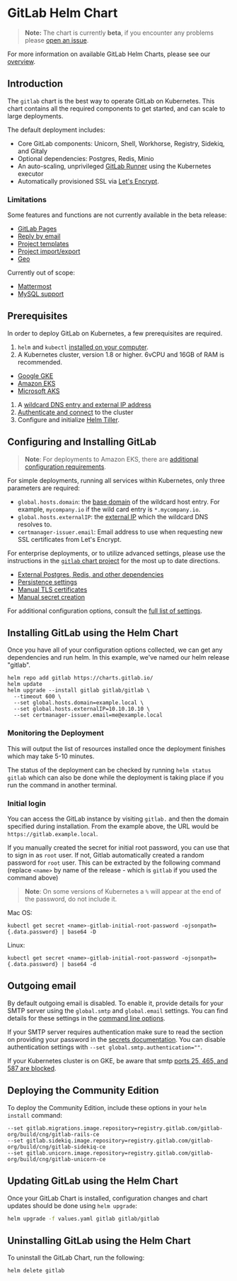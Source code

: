 # GitLab Helm Chart
> **Note:** The chart is currently **beta**, if you encounter any problems please [open an issue](https://gitlab.com/charts/gitlab/issues/new).

For more information on available GitLab Helm Charts, please see our [overview](index.md#chart-overview).

## Introduction

The `gitlab` chart is the best way to operate GitLab on Kubernetes. This chart contains all the required components to get started, and can scale to large deployments.

The default deployment includes:

- Core GitLab components: Unicorn, Shell, Workhorse, Registry, Sidekiq, and Gitaly
- Optional dependencies: Postgres, Redis, Minio
- An auto-scaling, unprivileged [GitLab Runner](https://docs.gitlab.com/runner/) using the Kubernetes executor
- Automatically provisioned SSL via [Let's Encrypt](https://letsencrypt.org/).

### Limitations

Some features and functions are not currently available in the beta release:
* [GitLab Pages](../../user/project/pages/)
* [Reply by email](../../administration/reply_by_email.html)
* [Project templates](../../gitlab-basics/create-project.html)
* [Project import/export](../../user/project/settings/import_export.html)
* [Geo](https://docs.gitlab.com/ee/administration/geo/replication/)

Currently out of scope:
* [Mattermost](https://docs.gitlab.com/omnibus/gitlab-mattermost/)
* [MySQL support](https://docs.gitlab.com/omnibus/settings/database.html#using-a-mysql-database-management-server-enterprise-edition-only)

## Prerequisites

In order to deploy GitLab on Kubernetes, a few prerequisites are required.

1. `helm` and `kubectl` [installed on your computer](preparation/tools_installation.md).
1. A Kubernetes cluster, version 1.8 or higher. 6vCPU and 16GB of RAM is recommended.
  * [Google GKE](https://cloud.google.com/kubernetes-engine/docs/how-to/creating-a-container-cluster)
  * [Amazon EKS](https://docs.aws.amazon.com/eks/latest/userguide/getting-started.html)
  * [Microsoft AKS](https://docs.microsoft.com/en-us/azure/aks/kubernetes-walkthrough-portal)
1. A [wildcard DNS entry and external IP address](preparation/networking.md)
1. [Authenticate and connect](preparation/connect.md) to the cluster
1. Configure and initialize [Helm Tiller](preparation/tiller.md).

## Configuring and Installing GitLab

> **Note**: For deployments to Amazon EKS, there are [additional configuration requirements](preparation/eks.md).

For simple deployments, running all services within Kubernetes, only three parameters are required:
- `global.hosts.domain`: the [base domain](preparation/networking.md) of the wildcard host entry. For example, `mycompany.io` if the wild card entry is `*.mycompany.io`.
- `global.hosts.externalIP`: the [external IP](preparation/networking.md) which the wildcard DNS resolves to.
- `certmanager-issuer.email`: Email address to use when requesting new SSL certificates from Let's Encrypt.

For enterprise deployments, or to utilize advanced settings, please use the instructions in the [`gitlab` chart project](https://gitlab.com/charts/gitlab) for the most up to date directions.
- [External Postgres, Redis, and other dependencies](https://gitlab.com/charts/gitlab/tree/master/doc/advanced)
- [Persistence settings](https://gitlab.com/charts/gitlab/blob/master/doc/installation/storage.md)
- [Manual TLS certificates](https://gitlab.com/charts/gitlab/blob/master/doc/installation/tls.md)
- [Manual secret creation](https://gitlab.com/charts/gitlab/blob/master/doc/installation/secrets.md)

For additional configuration options, consult the [full list of settings](https://gitlab.com/charts/gitlab/blob/master/doc/installation/command-line-options.md).

## Installing GitLab using the Helm Chart

Once you have all of your configuration options collected, we can get any dependencies and
run helm. In this example, we've named our helm release "gitlab".

```
helm repo add gitlab https://charts.gitlab.io/
helm update
helm upgrade --install gitlab gitlab/gitlab \
  --timeout 600 \
  --set global.hosts.domain=example.local \
  --set global.hosts.externalIP=10.10.10.10 \
  --set certmanager-issuer.email=me@example.local
```

### Monitoring the Deployment

This will output the list of resources installed once the deployment finishes which may take 5-10 minutes.

The status of the deployment can be checked by running `helm status gitlab` which can also be done while
the deployment is taking place if you run the command in another terminal.

### Initial login

You can access the GitLab instance by visiting `gitlab.` and then the domain specified during installation. From the example above, the URL would be `https://gitlab.example.local`.

If you manually created the secret for initial root password, you
can use that to sign in as `root` user. If not, Gitlab automatically
created a random password for `root` user. This can be extracted by the
following command (replace `<name>` by name of the release - which is `gitlab`
if you used the command above)

> **Note**: On some versions of Kubernetes a `%` will appear at the end of the password, do not include it.

Mac OS:

```
kubectl get secret <name>-gitlab-initial-root-password -ojsonpath={.data.password} | base64 -D
```

Linux:

```
kubectl get secret <name>-gitlab-initial-root-password -ojsonpath={.data.password} | base64 -d
```

## Outgoing email

By default outgoing email is disabled. To enable it, provide details for your SMTP server
using the `global.smtp` and `global.email` settings. You can find details for these settings in the
[command line options](https://gitlab.com/charts/gitlab/blob/master/doc/installation/command-line-options.md#email-configuration).

If your SMTP server requires authentication make sure to read the section on providing
your password in the [secrets documentation](https://gitlab.com/charts/gitlab/blob/master/doc/installation/secrets.md#smtp-password).
You can disable authentication settings with `--set global.smtp.authentication=""`.

If your Kubernetes cluster is on GKE, be aware that smtp [ports 25, 465, and 587
are blocked](https://cloud.google.com/compute/docs/tutorials/sending-mail/#using_standard_email_ports).

## Deploying the Community Edition

To deploy the Community Edition, include these options in your `helm install` command:

```shell
--set gitlab.migrations.image.repository=registry.gitlab.com/gitlab-org/build/cng/gitlab-rails-ce
--set gitlab.sidekiq.image.repository=registry.gitlab.com/gitlab-org/build/cng/gitlab-sidekiq-ce
--set gitlab.unicorn.image.repository=registry.gitlab.com/gitlab-org/build/cng/gitlab-unicorn-ce
```

## Updating GitLab using the Helm Chart

Once your GitLab Chart is installed, configuration changes and chart updates
should be done using `helm upgrade`:

```bash
helm upgrade -f values.yaml gitlab gitlab/gitlab
```

## Uninstalling GitLab using the Helm Chart

To uninstall the GitLab Chart, run the following:

```bash
helm delete gitlab
```

[kube-srv]: https://kubernetes.io/docs/concepts/services-networking/service/#publishing-services---service-types
[storageclass]: https://kubernetes.io/docs/concepts/storage/persistent-volumes/#storageclasses
